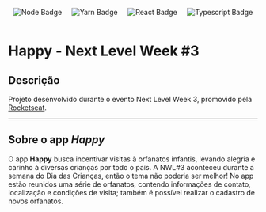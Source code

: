 <div style="display: flex; justify-content: space-around; flex-wrap: row-wrap">

![Node Badge](https://img.shields.io/badge/node-v12.19.0%20-blue "Node v12.19.0")

![Yarn Badge](https://img.shields.io/badge/yarn-v1.22.5%20-blue "Yarn v1.22.5")

![React Badge](https://img.shields.io/badge/react-v^16.13.1%20-blue "React v^16.13.1")

![Typescript Badge](https://img.shields.io/badge/typescript-v~3.7.2%20-blue "Yarn ~3.7.2")
</div>

# Happy - Next Level Week #3

## Descrição

Projeto desenvolvido durante o evento Next Level Week 3, promovido pela [Rocketseat](https://rocketseat.com.br/).

---

## Sobre o app _Happy_

O app **Happy** busca incentivar visitas à orfanatos infantis, levando alegria e carinho à diversas crianças por todo o país. A NWL#3 aconteceu durante a semana do Dia das Crianças, então o tema não poderia ser melhor! No app estão reunidos uma série de orfanatos, contendo informações de contato, localização e condições de visita; também é possível realizar o cadastro de novos orfanatos.